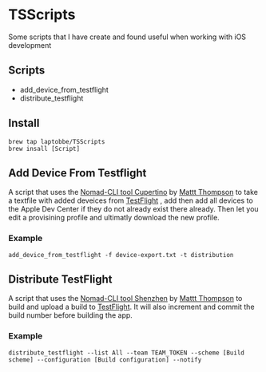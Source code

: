 TSScripts
=========

Some scripts that I have create and found useful when working with iOS development

## Scripts


* add_device_from_testflight
* distribute_testflight


## Install

````
brew tap laptobbe/TSScripts
brew insall [Script]
````

## Add Device From Testflight

A script that uses the [Nomad-CLI tool Cupertino](https://github.com/nomad/cupertino) by [Mattt Thompson](https://github.com/mattt) to take a textfile with added deveices from [TestFlight](http://www.testflightapp.com) , add then add all devices to the Apple Dev Center if they do not already exist there already. Then let you edit a provisining profile and ultimatly download the new profile.

### Example

````
add_device_from_testflight -f device-export.txt -t distribution
````

## Distribute TestFlight

A script that uses the [Nomad-CLI tool Shenzhen](https://github.com/nomad/shenzhen) by [Mattt Thompson](https://github.com/mattt) to build and upload a build to [TestFlight](http://www.testflightapp.com). It will also increment and commit the build number before building the app.

### Example

````
distribute_testflight --list All --team TEAM_TOKEN --scheme [Build scheme] --configuration [Build configuration] --notify
````